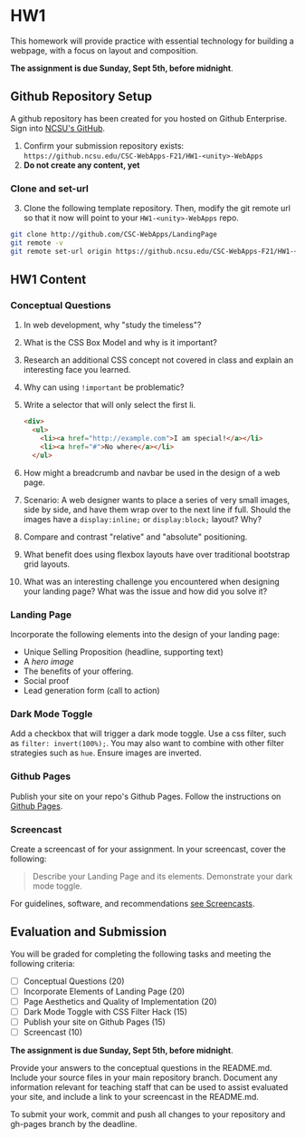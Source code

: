 # HW1

This homework will provide practice with essential technology for building a webpage, with a focus on layout and composition.

**The assignment is due Sunday, Sept 5th, before midnight**.

## Github Repository Setup

A github repository has been created for you hosted on Github Enterprise. Sign into [NCSU's GitHub](https://github.ncsu.edu/).

1. Confirm your submission repository exists: `https://github.ncsu.edu/CSC-WebApps-F21/HW1-<unity>-WebApps`
2. **Do not create any content, yet**
 
### Clone and set-url

3. Clone the following template repository. Then, modify the git remote url so that it now will point to your `HW1-<unity>-WebApps` repo.

```bash
git clone http://github.com/CSC-WebApps/LandingPage
git remote -v
git remote set-url origin https://github.ncsu.edu/CSC-WebApps-F21/HW1-<unity>-WebApps
```

## HW1 Content

### Conceptual Questions

1. In web development, why "study the timeless"?

2. What is the CSS Box Model and why is it important?

3. Research an additional CSS concept not covered in class and explain an interesting face you learned.

4. Why can using `!important` be problematic?

5. Write a selector that will only select the first li.

   ```html
   <div>
     <ul>
       <li><a href="http://example.com">I am special!</a></li>
       <li><a href="#">No where</a></li>
     </ul>
   ```

6. How might a breadcrumb and navbar be used in the design of a web page.

7. Scenario: A web designer wants to place a series of very small images, side by side, and have them wrap over to the next line if full. Should the images have a `display:inline;` or `display:block;` layout? Why?

8. Compare and contrast "relative" and "absolute" positioning.

9. What benefit does using flexbox layouts have over traditional bootstrap grid layouts.

10. What was an interesting challenge you encountered when designing your landing page? What was the issue and how did you solve it?

### Landing Page

Incorporate the following elements into the design of your landing page:

* Unique Selling Proposition (headline, supporting text)
* A _hero image_
* The benefits of your offering.
* Social proof
* Lead generation form (call to action)

### Dark Mode Toggle

Add a checkbox that will trigger a dark mode toggle. Use a css filter, such as `filter: invert(100%);`. You may also want to combine with other filter strategies such as `hue`. Ensure images are inverted.

### Github Pages

Publish your site on your repo's Github Pages. Follow the instructions on [Github Pages](../Pages/GithubPages.md).

### Screencast

Create a screencast of for your assignment. In your screencast, cover the following:

> Describe your Landing Page and its elements. Demonstrate your dark mode toggle.

For guidelines, software, and recommendations [see Screencasts](Screencasts.md).

## Evaluation and Submission

You will be graded for completing the following tasks and meeting the following criteria:

* [ ] Conceptual Questions (20)
* [ ] Incorporate Elements of Landing Page (20)
* [ ] Page Aesthetics and Quality of Implementation (20) 
* [ ] Dark Mode Toggle with CSS Filter Hack (15)
* [ ] Publish your site on Github Pages (15)
* [ ] Screencast (10)

**The assignment is due Sunday, Sept 5th, before midnight**.

Provide your answers to the conceptual questions in the README.md. Include your source files in your main repository branch. Document any information relevant for teaching staff that can be used to assist evaluated your site, and include a link to your screencast in the README.md.

To submit your work, commit and push all changes to your repository and gh-pages branch by the deadline.